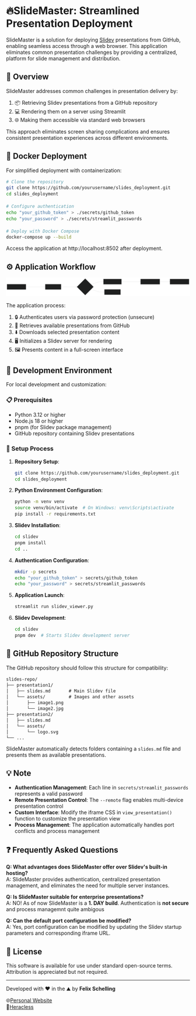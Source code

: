 # 🔥SlideMaster: Streamlined Presentation Deployment

 SlideMaster is a solution for deploying [Slidev](https://sli.dev/) presentations from GitHub, enabling seamless access through a web browser. This application eliminates common presentation challenges by providing a centralized, platform for slide management and distribution.

## 🚀 Overview

SlideMaster addresses common challenges in presentation delivery by:

1. 📦 Retrieving Slidev presentations from a GitHub repository
2. 💻 Rendering them on a server using Streamlit
3. 🌐 Making them accessible via standard web browsers

This approach eliminates screen sharing complications and ensures consistent presentation experiences across different environments.

## 🐳 Docker Deployment

For simplified deployment with containerization:

```bash
# Clone the repository
git clone https://github.com/yourusername/slides_deployment.git
cd slides_deployment

# Configure authentication
echo "your_github_token" > ./secrets/github_token
echo "your_password" > ./secrets/streamlit_passwords

# Deploy with Docker Compose
docker-compose up --build
```

Access the application at http://localhost:8502 after deployment.

## ⚙️ Application Workflow

![Diagram](./doc/flow.svg)

The application process:
1. 🔒 Authenticates users via password protection (unsecure)
2. 📇 Retrieves available presentations from GitHub
3. ⬇️ Downloads selected presentation content
4. 🖥️ Initializes a Slidev server for rendering
5. 🖼️ Presents content in a full-screen interface

## 🔧 Development Environment

For local development and customization:

### 📋 Prerequisites

- Python 3.12 or higher
- Node.js 18 or higher
- pnpm (for Slidev package management)
- GitHub repository containing Slidev presentations

### 🔨 Setup Process

1. **Repository Setup**:
   ```bash
   git clone https://github.com/yourusername/slides_deployment.git
   cd slides_deployment
   ```

2. **Python Environment Configuration**:
   ```bash
   python -m venv venv
   source venv/bin/activate  # On Windows: venv\Scripts\activate
   pip install -r requirements.txt
   ```

3. **Slidev Installation**:
   ```bash
   cd slidev
   pnpm install
   cd ..
   ```

4. **Authentication Configuration**:
   ```bash
   mkdir -p secrets
   echo "your_github_token" > secrets/github_token
   echo "your_password" > secrets/streamlit_passwords
   ```

5. **Application Launch**:
   ```bash
   streamlit run slidev_viewer.py
   ```

6. **Slidev Development**:
   ```bash
   cd slidev
   pnpm dev  # Starts Slidev development server
   ```

## 📁 GitHub Repository Structure

The GitHub repository should follow this structure for compatibility:

```
slides-repo/
├── presentation1/
│   ├── slides.md       # Main Slidev file
│   └── assets/         # Images and other assets
│       ├── image1.png
│       └── image2.jpg
├── presentation2/
│   ├── slides.md
│   └── assets/
│       └── logo.svg
└── ...
```

SlideMaster automatically detects folders containing a `slides.md` file and presents them as available presentations.

## 💡 Note

- **Authentication Management**: Each line in `secrets/streamlit_passwords` represents a valid password
- **Remote Presentation Control**: The `--remote` flag enables multi-device presentation control
- **Custom Interface**: Modify the iframe CSS in `view_presentation()` function to customize the presentation view
- **Process Management**: The application automatically handles port conflicts and process management

## ❓ Frequently Asked Questions

**Q: What advantages does SlideMaster offer over Slidev's built-in hosting?**  
A: SlideMaster provides authentication, centralized presentation management, and eliminates the need for multiple server instances.

**Q: Is SlideMaster suitable for enterprise presentations?**  
A: NO! As of now SlideMaster is a **1. DAY build**. Authentication is **not secure** and process managemnt quite ambigous

**Q: Can the default port configuration be modified?**  
A: Yes, port configuration can be modified by updating the Slidev startup parameters and corresponding iframe URL.

## 📃 License

This software is available for use under standard open-source terms. Attribution is appreciated but not required.

---

Developed with ❤️ in the ⛰️ by **Felix Schelling**

🌐[Personal Website](felixschelling.com) <br>
📄[Heracless](heralcess.io)

